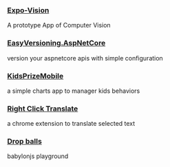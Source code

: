 
### [Expo-Vision](https://github.com/ericvan76/vision)
A prototype App of Computer Vision

### [EasyVersioning.AspNetCore](https://github.com/ericvan76/EasyVersioning.AspNetCore)
version your aspnetcore apis with simple configuration

### [KidsPrizeMobile](https://github.com/ericvan76/KidsPrizeMobile) 
a simple charts app to manager kids behaviors

### [Right Click Translate](https://goo.gl/Rcjs82) 
a chrome extension to translate selected text

### [Drop balls](https://ericvan76.github.io/babylonjs-play) 
babylonjs playground
